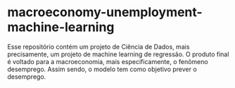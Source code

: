 # macroeconomy-unemployment-machine-learning
Esse repositório contém um projeto de Ciência de Dados, mais precisamente, um projeto de machine learning de regressão. O produto final é voltado para a macroeconomia, mais especificamente, o fenômeno desemprego. Assim sendo, o modelo tem como objetivo prever o desemprego.
